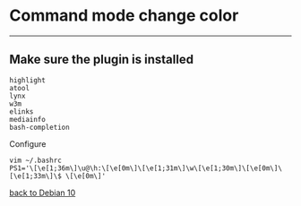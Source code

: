 # Command mode change color

-------------------------------

## Make sure the plugin is installed
    highlight
    atool
    lynx
    w3m
    elinks
    mediainfo
    bash-completion
Configure

    vim ~/.bashrc
    PS1='\[\e[1;36m\]\u@\h:\[\e[0m\]\[\e[1;31m\]\w\[\e[1;30m\]\[\e[0m\]\[\e[1;33m\]\$ \[\e[0m\]'



[back to Debian 10](https://github.com/pro1tocol/Linux-Novice-Function/tree/main/Debian%2010)
